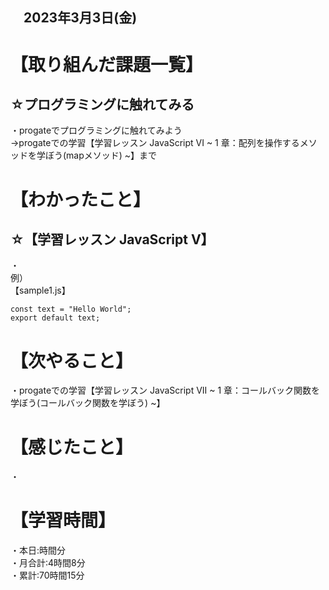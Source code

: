## 　2023年3月3日(金)
# 【取り組んだ課題一覧】
## ☆プログラミングに触れてみる
・progateでプログラミングに触れてみよう  
→progateでの学習【学習レッスン JavaScript VI ~ 1 章：配列を操作するメソッドを学ぼう(mapメソッド) ~】まで
# 【わかったこと】
## ☆【学習レッスン JavaScript V】
・ <br>
例）<br>
【sample1.js】

    const text = "Hello World";
    export default text;
    

# 【次やること】
・progateでの学習【学習レッスン JavaScript VII ~ 1 章：コールバック関数を学ぼう(コールバック関数を学ぼう) ~】
# 【感じたこと】
・
# 【学習時間】
・本日:時間分<br>
・月合計:4時間8分<br>
・累計:70時間15分
